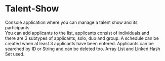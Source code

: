 # Talent-Show
Console application where you can manage a talent show and its participants.
<br>
You can add applicants to the list, applicants consist of individuals and there are 3 subtypes of applicants, solo, duo and group. A schedule can be created when at least 3 applicants have been entered. Applicants can be searched by ID or String and can be deleted too. Array List and Linked Hash Set used.

